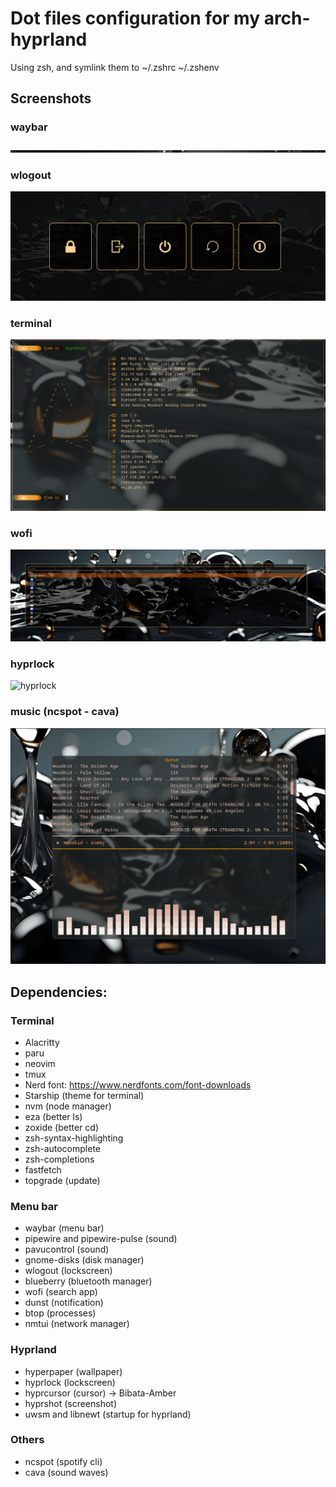 # Dot files configuration for my arch-hyprland

Using zsh, and symlink them to ~/.zshrc ~/.zshenv

## Screenshots

### waybar

![waybar](hypr/screenshots/waybar.png)

### wlogout

![wlogout](hypr/screenshots/wlogout.png)

### terminal

![terminal](hypr/screenshots/terminal.png)

### wofi

![wofi](hypr/screenshots/wofi.png)

### hyprlock

![hyprlock](hypr/screenshots/lockscreen.png)

### music (ncspot - cava)

![music-player](hypr/screenshots/music-player.png)

## Dependencies:

### Terminal
- Alacritty
- paru
- neovim
- tmux
- Nerd font: https://www.nerdfonts.com/font-downloads
- Starship (theme for terminal)
- nvm (node manager)
- eza (better ls)
- zoxide (better cd)
- zsh-syntax-highlighting
- zsh-autocomplete
- zsh-completions
- fastfetch
- topgrade (update)
  
### Menu bar
- waybar (menu bar)
- pipewire and pipewire-pulse (sound)
- pavucontrol (sound)
- gnome-disks (disk manager)
- wlogout (lockscreen)
- blueberry (bluetooth manager)
- wofi (search app)
- dunst (notification)
- btop (processes)
- nmtui (network manager)

### Hyprland
- hyperpaper (wallpaper)
- hyprlock (lockscreen)
- hyprcursor (cursor)
  -> Bibata-Amber
- hyprshot (screenshot)
- uwsm and libnewt (startup for hyprland)

### Others
- ncspot (spotify cli)
- cava (sound waves)

